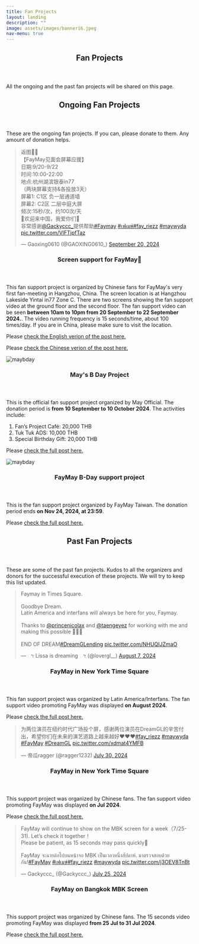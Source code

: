 ```yaml
---
title: Fan Projects
layout: landing
description: ""
image: assets/images/banner16.jpeg
nav-menu: true
---
```


<!-- Main -->
<div id="main">
    <section id="one">
        <div class="inner">
            <header class="major">
                <h2><span class="translate">Fan Projects</span></h2>
            </header>
            <p><span class="translate">All the ongoing and the past fan projects will be shared on this page.</span></p>
        </div>
    </section>
    <section id="two">
        <div class="inner">
            <header class="major">
                <h2><span class="translate">Ongoing Fan Projects</span></h2>
            </header>
            <p>These are the ongoing fan projects. If you can, please donate to them. Any amount of donation helps.</p>
        </div>
    </section>
    <section id="three" class="spotlights">
        <section>
            <div class="twitter-embed">
                <blockquote class="twitter-tweet" data-media-max-width="560"><p lang="zh" dir="ltr">返图💖✨<br>【FayMay见面会屏幕应援】<br>日期:9/20-9/22<br>时间:10:00-22:00<br>地点:杭州湖滨银泰in77<br>（两块屏幕支持&amp;各投放3天）<br>屏幕1: C1区 负一层通道墙<br>屏幕2: C2区 二层中庭大屏<br>频次:15秒/次，约100次/天<br>💖欢迎来中国，我爱你们💖<br>非常感谢<a href="https://twitter.com/Gackyccc_?ref_src=twsrc%5Etfw">@Gackyccc_</a>提供帮助<a href="https://twitter.com/hashtag/Faymay?src=hash&amp;ref_src=twsrc%5Etfw">#Faymay</a> <a href="https://twitter.com/hashtag/%E0%B9%80%E0%B8%9F%E0%B9%80%E0%B8%A1%E0%B8%A9%E0%B9%8C?src=hash&amp;ref_src=twsrc%5Etfw">#เฟเมษ์</a><a href="https://twitter.com/hashtag/fay_riezz?src=hash&amp;ref_src=twsrc%5Etfw">#fay_riezz</a> <a href="https://twitter.com/hashtag/maywyda?src=hash&amp;ref_src=twsrc%5Etfw">#maywyda</a> <a href="https://t.co/VlFTjpfTaz">pic.twitter.com/VlFTjpfTaz</a></p>&mdash; Gaoxing0610 (@GAOXING0610_) <a href="https://twitter.com/GAOXING0610_/status/1837037239890759760?ref_src=twsrc%5Etfw">September 20, 2024</a></blockquote> <script async src="https://platform.twitter.com/widgets.js" charset="utf-8"></script>
            </div>
            <div class="content">
                <div class="inner">
                    <header class="major">
                        <h3><span class="translate">Screen support for FayMay🩷</span></h3>
                    </header>
                    <p><span class="translate">This fan support project is organized by Chinese fans for FayMay's very first fan-meeting in Hangzhou, China. The screen location is at Hangzhou Lakeside Yintai in77 Zone C. There are two screens showing the fan support video at the ground floor and the second floor. The fan support video can be seen <strong>between 10am to 10pm from 20 September to 22 September 2024.</strong>. The video running frequency is 15 seconds/time, about 100 times/day. If you are in China, please make sure to visit the location.</span></p> 
                    <p><span class="translate">Please</span><span class="vote-link"> <a href="https://x.com/Gackyccc_/status/1836948529648128004"><span class="translate">check the English verion of the post here.</span></a></span></p>
                    <p><span class="translate">Please</span><span class="vote-link"> <a href="https://x.com/GAOXING0610_/status/1837037239890759760"><span class="translate">check the Chinese verion of the post here.</span></a></span></p>
                </div>
            </div>
        </section>
        <section>
            <div class="image">
                <img src="{{ 'assets/images/maybday.jpeg' | relative_url }}" alt="maybday" data-position="center center">
            </div>
            <div class="content">
                <div class="inner">
                    <header class="major">
                        <h3><span class="translate">May's B Day Project</span></h3>
                    </header>
                    <p><span class="translate">This is the official fan support project organized by May Official. The donation period is <strong>from 10 September to 10 October 2024</strong>. The activities include:</span></p>
                    <ol>
                        <li><span class="translate">Fan’s Project Café: 20,000 THB</span></li>
                        <li><span class="translate">Tuk Tuk ADS: 10,000 THB</span></li>
                        <li><span class="translate">Special Birthday Gift: 20,000 THB</span></li>
                    </ol>
                    <p><span class="translate">Please</span><span class="vote-link"> <a href="https://x.com/MayOfficial_TH/status/1833339651467448509"><span class="translate">check the full post here.</span></a></span></p>
                </div>
            </div>
        </section>
        <section>
            <div class="image">
                <img src="{{ 'assets/images/fpfmtw.jpeg' | relative_url }}" alt="maybday" data-position="center center">
            </div>
            <div class="content">
                <div class="inner">
                    <header class="major">
                        <h3><span class="translate">FayMay B-Day support project</span></h3>
                    </header>
                    <p><span class="translate">This is the fan support project organized by FayMay Taiwan. The donation period ends <strong>on Nov 24, 2024, at 23:59</strong>.</span></p>
                    <p><span class="translate">Please</span><span class="vote-link"> <a href="https://x.com/FayMay_TW_/status/1833825668448104544"><span class="translate">check the full post here.</span></a></span></p>
                </div>
            </div>
        </section>
    </section>
    <section id="four">
        <div class="inner">
            <header class="major">
                <h2><span class="translate">Past Fan Projects</span></h2>
            </header>
            <p>These are some of the past fan projects. Kudos to all the organizers and donors for the successful execution of these projects. We will try to keep this list updated. </p>
        </div>
    </section>
    <section id="five" class="spotlights">
        <section>
            <div class="twitter-embed">
                <blockquote class="twitter-tweet" data-media-max-width="560">
                    <p lang="en" dir="ltr">Faymay in Times Square. <br><br>Goodbye Dream. <br>Latin America and interfans will always be here for you, Faymay. <br><br>Thanks to <a href="https://twitter.com/princenicolax?ref_src=twsrc%5Etfw">@princenicolax</a> and <a href="https://twitter.com/taengeyez?ref_src=twsrc%5Etfw">@taengeyez</a> for working with me and making this possible 🥹💗✨<br><br>END OF DREAM<a href="https://twitter.com/hashtag/DreamGLending?src=hash&amp;ref_src=twsrc%5Etfw">#DreamGLending</a> <a href="https://t.co/NHUQIJZmaO">pic.twitter.com/NHUQIJZmaO</a></p>&mdash; ೀ Lissa is dreaming ೀ (@lovergl__) 
                    <a href="https://twitter.com/lovergl__/status/1821262058018779611?ref_src=twsrc%5Etfw">August 7, 2024</a>
                </blockquote> 
                <script async src="https://platform.twitter.com/widgets.js" charset="utf-8"></script>
            </div>
            <div class="content">
                <div class="inner">
                    <header class="major">
                        <h3><span class="translate">FayMay in New York Time Square</span></h3>
                    </header>
                    <p><span class="translate">This fan support project was organized by Latin America/Interfans. The fan support video promoting FayMay was displayed <strong>on August 2024</strong>.</span></p>
                    <p><span class="translate">Please</span><span class="vote-link"> <a href="https://x.com/lovergl__/status/1821262058018779611"><span class="translate">check the full post here.</span></a></span></p>
                </div>
            </div>
        </section>
        <section>
            <div class="twitter-embed">
                <blockquote class="twitter-tweet" data-media-max-width="560">
                    <p lang="zh" dir="ltr">为两位演员在纽约时代广场投个屏，感谢两位演员在DreamGL的辛苦付出，希望你们在未来的演艺道路上越来越好❤️❤️❤️<a href="https://twitter.com/hashtag/fay_riezz?src=hash&amp;ref_src=twsrc%5Etfw">#fay_riezz</a> <a href="https://twitter.com/hashtag/maywyda?src=hash&amp;ref_src=twsrc%5Etfw">#maywyda</a> <br> <a href="https://twitter.com/hashtag/FayMay?src=hash&amp;ref_src=twsrc%5Etfw">#FayMay</a> <a href="https://twitter.com/hashtag/DreamGL?src=hash&amp;ref_src=twsrc%5Etfw">#DreamGL</a> <a href="https://t.co/xdmat4YMFB">pic.twitter.com/xdmat4YMFB</a></p>&mdash; 帝瓜ragger (@ragger1232) 
                    <a href="https://twitter.com/ragger1232/status/1818172559575466242?ref_src=twsrc%5Etfw">July 30, 2024</a>
                </blockquote> 
                <script async src="https://platform.twitter.com/widgets.js" charset="utf-8"></script>
            </div>
            <div class="content">
                <div class="inner">
                    <header class="major">
                        <h3><span class="translate">FayMay in New York Time Square</span></h3>
                    </header>
                    <p><span class="translate">This support project was organized by Chinese fans. The fan support video promoting FayMay was displayed <strong>on Jul 2024</strong>.</span></p>
                    <p><span class="translate">Please</span><span class="vote-link"> <a href="https://x.com/ragger1232/status/1818172559575466242"><span class="translate">check the full post here.</span></a></span></p>
                </div>
            </div>
        </section>
        <section>
            <div class="twitter-embed">
                <blockquote class="twitter-tweet" data-media-max-width="560">
                    <p lang="en" dir="ltr">FayMay will continue to show on the MBK screen for a week（7/25-31). Let’s check it together！<br>Please be patient, as 15 seconds may pass quickly🥰<br><br>FayMay จะฉายต่อไปบนหน้าจอ MBK เป็นเวลาหนึ่งสัปดาห์. มาตรวจสอบด้วยกัน!<a href="https://twitter.com/hashtag/FayMay?src=hash&amp;ref_src=twsrc%5Etfw">#FayMay</a> <a href="https://twitter.com/hashtag/%E0%B9%80%E0%B8%9F%E0%B9%80%E0%B8%A1%E0%B8%A9%E0%B9%8C?src=hash&amp;ref_src=twsrc%5Etfw">#เฟเมษ์</a><a href="https://twitter.com/hashtag/fay_riezz?src=hash&amp;ref_src=twsrc%5Etfw">#fay_riezz</a> <a href="https://twitter.com/hashtag/maywyda?src=hash&amp;ref_src=twsrc%5Etfw">#maywyda</a> <a href="https://t.co/j3OEV8TnBt">pic.twitter.com/j3OEV8TnBt</a></p>&mdash; Gackyccc_ (@Gackyccc_) 
                    <a href="https://twitter.com/Gackyccc_/status/1816415020693225826?ref_src=twsrc%5Etfw">July 25, 2024</a>
                </blockquote> 
                <script async src="https://platform.twitter.com/widgets.js" charset="utf-8"></script>
            </div>
            <div class="content">
                <div class="inner">
                    <header class="major">
                        <h3><span class="translate">FayMay on Bangkok MBK Screen</span></h3>
                    </header>
                    <p><span class="translate">This support project was organized by Chinese fans. The 15 seconds video promoting FayMay was displayed <strong>from 25 Jul to 31 Jul 2024</strong>.</span></p>
                    <p><span class="translate">Please</span><span class="vote-link"> <a href="https://x.com/Gackyccc_/status/1816415020693225826"><span class="translate">check the full post here.</span></a></span></p>
                </div>
            </div>
        </section>
    </section>
</div>
